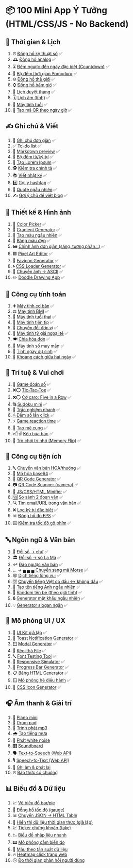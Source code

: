 # 📦 100 Mini App Ý Tưởng (HTML/CSS/JS - No Backend)

## 📅 Thời gian & Lịch

1.  ⏰ [Đồng hồ kỹ thuật số](https://dotphonglong.com/time/01-digital-clock.html) ✅
2.  🕰 [Đồng hồ analog](https://dotphonglong.com/time/02-analog-clock.html) ✅
3.  ⏳ [Đếm ngược đến ngày đặc biệt (Countdown)](https://dotphonglong.com/time/03-countdown.html) ✅
4.  🍅 [Bộ đếm thời gian Pomodoro](https://dotphonglong.com/time/04-pomodoro.html) ✅
5.  🌐 [Đồng hồ thế giới](https://dotphonglong.com/time/05-world-clock.html) ✅
6.  ⌚ [Đồng hồ bấm giờ](https://dotphonglong.com/time/06-stopwatch.html) ✅
7.  📆 [Lịch duyệt tháng](https://dotphonglong.com/time/07-calendar.html) ✅
8.  🗓 [Lịch âm (tĩnh)](https://dotphonglong.com/time/08-luna-calendar.html) ✅
9.  👶 [Máy tính tuổi](https://dotphonglong.com/time/09-age-calculator.html) ✅
10. 🧾 [Tạo mã QR theo ngày giờ](https://dotphonglong.com/time/10-time-qr-code-generator.html) ✅

## ✍️ Ghi chú & Viết

1.  📝 [Ghi chú đơn giản](https://dotphonglong.com/writing/01-note-taker.html) ✅
2.  ✅ [To-do list](https://dotphonglong.com/writing/02-to-do-list.html) ✅
3.  📄 [Markdown preview](https://dotphonglong.com/writing/03-markdown-preview.html) ✅
4.  🔢 [Bộ đếm từ/ký tự](https://dotphonglong.com/writing/04-word-counter.html) ✅
5.  🧪 [Tạo Lorem Ipsum](https://dotphonglong.com/writing/05-lorem-ipsum-generator.html) ✅
6.  🕵️ [Kiểm tra chính tả](https://dotphonglong.com/writing/06-spell-checker.html) ✅
7.  📚 [Viết nhật ký](https://dotphonglong.com/writing/07-journal.html) ✅
8.  #️⃣ [Gợi ý hashtag](https://dotphonglong.com/writing/08-hashtag-generator.html) ✅
9.  💬 [Quote ngẫu nhiên](https://dotphonglong.com/writing/09-quote-generator.html) ✅
10. ✍️ [Gợi ý chủ đề viết blog](https://dotphonglong.com/writing/10-blog-generator.html) ✅

## 🎨 Thiết kế & Hình ảnh

1.  🎨 [Color Picker](https://dotphonglong.com/design/01-color-picker.html) ✅
2.  🌈 [Gradient Generator](https://dotphonglong.com/design/02-gradient-generator.html) ✅
3.  🧊 [Tạo màu ngẫu nhiên](https://dotphonglong.com/design/03-random-color-generator.html) ✅
4.  🎨 [Bảng màu đẹp](https://dotphonglong.com/design/04-palette.html) ✅
5.  🖼 [Chỉnh ảnh đơn giản (sáng, tương phản...)](https://dotphonglong.com/design/05-simple-image-editor.html) ✅
6.  🟩 [Pixel Art Editor](https://dotphonglong.com/design/06-pixel-art-editor.html) ✅
7.  🧱 [Favicon Generator](https://dotphonglong.com/design/07-favicon-generator.html) ✅
8.  🌀 [CSS Loader Generator](https://dotphonglong.com/design/08-css-loader-generator.html) ✅
9.  🧾 [Chuyển ảnh → ASCII](https://dotphonglong.com/design/09-ascii-image-converter.html) ✅
10. ✏️ [Doodle Drawing App](https://dotphonglong.com/design/10-doodle-drawing-app.html) ✅

## 🔢 Công cụ tính toán

1.  ➕ [Máy tính cơ bản](https://dotphonglong.com/calculator/01-basic-calculator.html) ✅
2.  ⚖️ [Máy tính BMI](https://dotphonglong.com/calculator/02-bmi-calculator.html) ✅
3.  🤰 [Máy tính tuổi thai](https://dotphonglong.com/calculator/03-pregnancy-calculator.html) ✅
4.  💸 [Máy tính tiền tip](https://dotphonglong.com/calculator/04-tip-calculator.html) ✅
5.  🔁 [Chuyển đổi đơn vị](https://dotphonglong.com/calculator/05-unit-converter.html) ✅
6.  💱 [Máy tính tỷ giá ngoại tệ](https://dotphonglong.com/calculator/06-currency-converter.html) ✅
7.  🍽 [Chia hóa đơn](https://dotphonglong.com/calculator/07-bill-calculator.html) ✅
8.  🎲 [Máy tính số may mắn](https://dotphonglong.com/calculator/08-lucky-number-calculator.html) ✅
9.  🍼 [Tính ngày dự sinh](https://dotphonglong.com/calculator/09-birthdate-calculator.html) ✅
10. 📆 [Khoảng cách giữa hai ngày](https://dotphonglong.com/calculator/10-date-difference-calculator.html) ✅

## 🧠 Trí tuệ & Vui chơi

1.  🔢 [Game đoán số](https://dotphonglong.com/games/01-number-guessing-game.html) ✅
2.  ❌⭕ [Tic-Tac-Toe](https://dotphonglong.com/games/02-tic-tac-toe.html) ✅
3.  ❌⭕ [Cờ caro: Five in a Row](https://dotphonglong.com/games/03-five-in-a-row.html) ✅
4.  🔠 [Sudoku mini](https://dotphonglong.com/games/04-sudoku.html) ✅
5.  📝 [Trắc nghiệm nhanh](https://dotphonglong.com/games/05-quiz-generator.html) ✅
6.  🖱 [Đếm số lần click](https://dotphonglong.com/games/06-click-counter.html) ✅
7.  ⚡ [Game reaction time](https://dotphonglong.com/games/07-reaction-time-test.html) ✅
8.  🧩 [Tạo mê cung](https://dotphonglong.com/games/08-maze-generator.html) ✅
9.  ✊✋✌️ [Kéo búa bao](https://dotphonglong.com/games/09-rock-paper-scissors.html) ✅
10. 🧠 [Trò chơi trí nhớ (Memory Flip)](https://dotphonglong.com/games/10-memory-game.html) ✅

## 🔧 Công cụ tiện ích

1.  🔤 [Chuyển văn bản HOA/thường](https://dotphonglong.com/tools/01-text-transform.html) ✅ 
2.  🔐 [Mã hóa base64](https://dotphonglong.com/tools/02-base64-encoder.html) ✅
3.  📱 [QR Code Generator](https://dotphonglong.com/tools/03-qr-code-generator.html) ✅
4.  📷 [QR Code Scanner (camera)](https://dotphonglong.com/tools/04-qr-code-scanner.html) ✅
5.  🔧 [JS/CSS/HTML Minifier](https://dotphonglong.com/tools/05-minifier.html) ✅
6.  🆚 [So sánh 2 đoạn văn](https://dotphonglong.com/tools/06-text-comparator.html) ✅
7.  🔍 [Tìm email/URL trong văn bản](https://dotphonglong.com/tools/07-email-url-extractor.html) ✅
8.  ❌ [Lọc ký tự đặc biệt](https://dotphonglong.com/tools/08-text-filter.html) ✅
9.  📊 [Đồng hồ đo FPS](https://dotphonglong.com/tools/09-fps-counter.html) ✅
10. ⌨️ [Kiểm tra tốc độ gõ phím](https://dotphonglong.com/tools/10-typing-speed-test.html) ✅

## 🔤 Ngôn ngữ & Văn bản

1.  🔢 [Đổi số → chữ](https://dotphonglong.com/languages/01-number-to-text.html) ✅
2.  🏛 [Đổi số → số La Mã](https://dotphonglong.com/languages/02-roman-numeral-converter.html) ✅
3.  ↩️ [Đảo ngược văn bản](https://dotphonglong.com/languages/03-text-reverser.html) ✅
4.  ... → ▄ ▄ ▄ [Chuyển sang mã Morse](https://dotphonglong.com/languages/04-morse-code-converter.html) ✅
5.  😎 [Dịch tiếng lóng vui](https://dotphonglong.com/languages/05-long-vui-translator.html) ✅
6.  🈳 [Chuyển tiếng Việt có dấu ↔ không dấu](https://dotphonglong.com/languages/06-vietnamese-translator.html) ✅
7.  👤 [Tạo tên tiếng Anh ngẫu nhiên](https://dotphonglong.com/languages/07-name-generator.html) ✅
8.  👶 [Random tên bé (theo giới tính)](https://dotphonglong.com/languages/08-child-name-generator.html) ✅
9.  🔒 [Generator mật khẩu ngẫu nhiên](https://dotphonglong.com/languages/09-password-generator.html) ✅
10. 💡 [Generator slogan ngắn](https://dotphonglong.com/languages/10-slogan-generator.html) ✅

## 📱 Mô phỏng UI / UX

1.  🧩 [UI Kit giả lập](https://dotphonglong.com/ui-ux/01-ui-kit-generator.html) ✅
2.  🔔 [Toast Notification Generator](https://dotphonglong.com/ui-ux/02-toast-generator.html) ✅
3.  🪟 [Modal Generator](https://dotphonglong.com/ui-ux/03-modal-generator.html) ✅
4.  📂 [Kéo-thả File](https://dotphonglong.com/ui-ux/04-drag-and-drop-file.html) ✅
5.  🔤 [Font Testing Tool](https://dotphonglong.com/ui-ux/05-font-testing-tool.html) ✅
6.  📱 [Responsive Simulator](https://dotphonglong.com/ui-ux/06-responsive-simulator.html) ✅
7.  📶 [Progress Bar Generator](https://dotphonglong.com/ui-ux/07-progress-bar-generator.html) ✅
8.  📋 [Bảng HTML Generator](https://dotphonglong.com/ui-ux/08-html-table-generator.html) ✅
9.  🪟 [Mô phỏng hệ điều hành](https://dotphonglong.com/ui-ux/09-os-simulator.html) ✅
10. 🔲 [CSS Icon Generator](https://dotphonglong.com/ui-ux/10-css-icon-generator.html) ✅

## 🎧 Âm thanh & Giải trí

1.  🎹 [Piano mini](https://dotphonglong.com/entertainment/01-piano.html)
2.  🥁 [Drum pad](https://dotphonglong.com/entertainment/02-drum-pad.html)
3.  🎼 [Trình phát mp3](https://dotphonglong.com/entertainment/03-music-player.html)
4.  🌧 [Tạo tiếng mưa](https://dotphonglong.com/entertainment/04-rain-sound-generator.html)
5.  📢 [Phát white noise](https://dotphonglong.com/entertainment/05-white-noise-generator.html)
6.  🎛 [Soundboard](https://dotphonglong.com/entertainment/06-soundboard.html)
7.  🗣 [Text-to-Speech (Web API)](https://dotphonglong.com/entertainment/07-text-to-speech.html)
8.  🎙 [Speech-to-Text (Web API)](https://dotphonglong.com/entertainment/08-speech-to-text.html)
9.  🔴 [Ghi âm & phát lại](https://dotphonglong.com/entertainment/09-record-and-play.html)
10. ⏰ [Báo thức có chuông](https://dotphonglong.com/entertainment/10-alarm-clock.html)

## 📊 Biểu đồ & Dữ liệu

1.  📈 [Vẽ biểu đồ bar/pie](https://dotphonglong.com/graph-data/01-bar-chart-generator.html)
2.  🧭 [Đồng hồ tốc độ (gauge)](https://dotphonglong.com/graph-data/02-gauge-generator.html)
3.  📊 [Chuyển JSON → HTML Table](https://dotphonglong.com/graph-data/03-json-to-html-table.html)
4.  🔄 [Hiển thị dữ liệu thời gian thực (giả lập)](https://dotphonglong.com/graph-data/04-real-time-data-generator.html)
5.  💹 [Ticker chứng khoán (fake)](https://dotphonglong.com/graph-data/05-stock-ticker-generator.html)
6.  📉 [Biểu đồ nhập liệu nhanh](https://dotphonglong.com/graph-data/06-fast-data-entry-chart.html)
7.  📟 [Mô phỏng cảm biến đo](https://dotphonglong.com/graph-data/07-sensor-simulator.html)
8.  🎨 [Màu theo tần suất dữ liệu](https://dotphonglong.com/graph-data/08-color-generator.html)
9.  🔥 [Heatmap click trang web](https://dotphonglong.com/graph-data/09-heatmap-generator.html)
10. 🕒 [ Đo thời gian phản hồi người dùng](https://dotphonglong.com/graph-data/10-performance-test.html)
